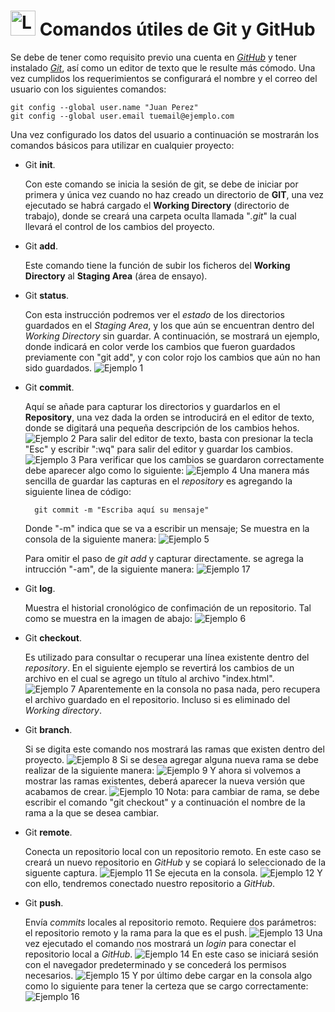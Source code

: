 # <img src="image/logo-git.png" alt="Logo Git" width="40px"> Comandos útiles de Git y GitHub

Se debe de tener como requisito previo una cuenta en *[GitHub](https://github.com/)* y tener instalado *[Git](https://git-scm.com/download/win)*, así como un editor de texto que le resulte más cómodo. Una vez cumplidos los requerimientos se configurará el nombre y el correo del usuario con los siguientes comandos:

    git config --global user.name "Juan Perez"
    git config --global user.email tuemail@ejemplo.com

Una vez configurado los datos del usuario a continuación se mostrarán los comandos básicos para utilizar en cualquier proyecto: 

* Git **init**.

    Con este comando se inicia la sesión de git, se debe de iniciar por primera y única vez cuando no haz creado un directorio de **GIT**, una vez ejecutado se habrá cargado el **Working Directory** (directorio de trabajo), donde se creará una carpeta oculta llamada "*.git*" la cual llevará el control de los cambios del proyecto.

* Git **add**.

    Este comando tiene la función de subir los ficheros del **Working Directory** al **Staging Area** (área de ensayo).

* Git **status**.
    
    Con esta instrucción podremos ver el *estado* de los directorios guardados en el *Staging Area*, y los que aún se encuentran dentro del *Working Directory* sin guardar. A continuación, se mostrará un ejemplo, donde indicará en color verde los cambios que fueron guardados previamente con "git add", y con color rojo los cambios que aún no han sido guardados. 
    ![Ejemplo 1](image/ejemplo01.png)

* Git **commit**.

    Aquí se añade para capturar los directorios y guardarlos en el **Repository**, una vez dada la orden se introducirá en el editor de texto, donde se digitará una pequeña descripción de los cambios hehos.
    ![Ejemplo 2](image/ejemplo02.png)
    Para salir del editor de texto, basta con presionar la tecla "Esc" y escribir ":wq" para salir del editor y guardar los cambios.
    ![Ejemplo 3](image/ejemplo03.png)
    Para verificar que los cambios se guardaron correctamente debe aparecer algo como lo siguiente:
    ![Ejemplo 4](image/ejemplo04.png)
    Una manera más sencilla de guardar las capturas en el *repository* es agregando la siguiente linea de código:

        git commit -m "Escriba aquí su mensaje"
    
    Donde "-m" indica que se va a escribir un mensaje; Se muestra en la consola de la siguiente manera:
    ![Ejemplo 5](image/ejemplo05.png)

    Para omitir el paso de *git add* y capturar directamente. se agrega la intrucción "-am", de la siguiente manera:
    ![Ejemplo 17](image/ejemplo17.png)

* Git **log**.
    
    Muestra el historial cronológico de confimación de un repositorio. Tal como se muestra en la imagen de abajo:
    ![Ejemplo 6](image/ejemplo06.png)

* Git **checkout**.
    
    Es utilizado para  consultar o recuperar una línea existente dentro del *repository*. En el siguiente ejemplo se revertirá los cambios de un archivo en el cual se agrego un título al archivo "index.html".
    ![Ejemplo 7](image/ejemplo07.png)
    Aparentemente en la consola no pasa nada, pero recupera el archivo guardado en el repositorio. Incluso si es eliminado del *Working directory*.
    
* Git **branch**.

    Si se digita este comando nos mostrará las ramas que existen dentro del proyecto.
    ![Ejemplo 8](image/ejemplo08.png)
    Si se desea agregar alguna nueva rama se debe realizar de la siguiente manera:
    ![Ejemplo 9](image/ejemplo09.png)
    Y ahora si volvemos a mostrar las ramas existentes, deberá aparecer la nueva versión que acabamos de crear.
    ![Ejemplo 10](image/ejemplo10.png)
    Nota: para cambiar de rama, se debe escribir el comando "git checkout" y a continuación el nombre de la rama a la que se desea cambiar.

* Git **remote**.

    Conecta un repositorio local con un repositorio remoto. En este caso se creará un nuevo repositorio en *GitHub* y se copiará lo seleccionado de la siguente captura.
    ![Ejemplo 11](image/ejemplo11.png)
    Se ejecuta en la consola.
    ![Ejemplo 12](image/ejemplo12.png)
    Y con ello, tendremos conectado nuestro repositorio a *GitHub*.

* Git **push**.

    Envía *commits* locales al repositorio remoto. Requiere dos parámetros: el repositorio remoto y la rama para la que es el push.
    ![Ejemplo 13](image/ejemplo13.png)
    Una vez ejecutado el comando nos mostrará un *login* para conectar el repositorio local a *GitHub*.
    ![Ejemplo 14](image/ejemplo14.png)
    En este caso se iniciará sesión con el navegador predeterminado y se concederá los permisos necesarios.
    ![Ejemplo 15](image/ejemplo15.png)
    Y por último debe cargar en la consola algo como lo siguiente para tener la certeza que se cargo correctamente:
    ![Ejemplo 16](image/ejemplo16.png)
